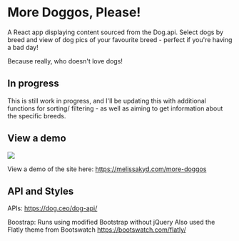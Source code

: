 # More Doggos, Please!

A React app displaying content sourced from the Dog.api. Select dogs by breed and view of dog pics of your favourite breed - perfect if you're having a bad day!  

Because really, who doesn't love dogs!

## In progress
This is still  work in progress, and I'll be updating this with additional functions for sorting/ filtering - as well as aiming to get information about the specific breeds.

## View a demo
<img align="center" src="https://github.com/MelKD/more-doggos/more-doggos-app-image.png" />  

View a demo of the site here: https://melissakyd.com/more-doggos

## API and Styles
APIs:
https://dog.ceo/dog-api/

Boostrap:
Runs using modified Bootstrap without jQuery
Also used the Flatly theme from Bootswatch
https://bootswatch.com/flatly/  



